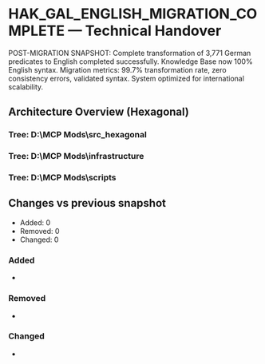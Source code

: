 # HAK_GAL_ENGLISH_MIGRATION_COMPLETE — Technical Handover

POST-MIGRATION SNAPSHOT: Complete transformation of 3,771 German predicates to English completed successfully. Knowledge Base now 100% English syntax. Migration metrics: 99.7% transformation rate, zero consistency errors, validated syntax. System optimized for international scalability.

## Architecture Overview (Hexagonal)

### Tree: D:\MCP Mods\src_hexagonal

### Tree: D:\MCP Mods\infrastructure

### Tree: D:\MCP Mods\scripts

## Changes vs previous snapshot
- Added: 0
- Removed: 0
- Changed: 0

### Added
- <none>

### Removed
- <none>

### Changed
- <none>